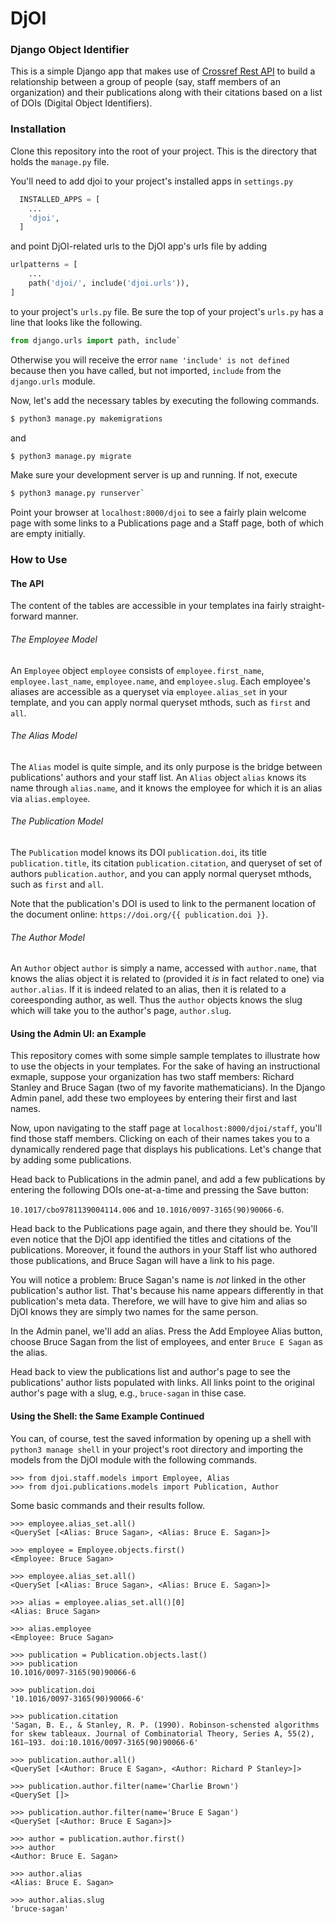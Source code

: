 # DjOI

### Django Object Identifier

This is a simple Django app that makes use of [Crossref Rest API](https://github.com/CrossRef/rest-api-doc) to build a relationship between a group of people (say, staff members of an organization) and their publications along with their citations based on a list of DOIs (Digital Object Identifiers).

### Installation

Clone this repository into the root of your project. This is the directory that holds the `manage.py` file.

You'll need to add djoi to your project's installed apps in `settings.py`

```python
  INSTALLED_APPS = [
    ...
    'djoi',
  ]
```

and point DjOI-related urls to the DjOI app's urls file by adding 

```python
urlpatterns = [
    ...
    path('djoi/', include('djoi.urls')),
]
```
to your project's `urls.py` file. Be sure the top of your project's `urls.py` has a line that looks like the following.

```python
from django.urls import path, include`
```

Otherwise you will receive the error  `name 'include' is not defined` because then you have called, but not imported, `include` from the `django.urls` module.

Now, let's add the necessary tables by executing the following commands.

```bash
$ python3 manage.py makemigrations
```

and

```bash
$ python3 manage.py migrate
```

Make sure your development server is up and running. If not, execute

```bash
$ python3 manage.py runserver`
```

Point your browser at `localhost:8000/djoi` to see a fairly plain welcome page with some links to a Publications page and a Staff page, both of which are empty initially.

### How to Use

#### The API

The content of the tables are accessible in your templates ina  fairly straight-forward manner.

###### The Employee Model

An `Employee` object `employee` consists of `employee.first_name`, `employee.last_name`, `employee.name`, and `employee.slug`. Each employee's aliases are accessible as a queryset via `employee.alias_set` in your template, and you can apply normal queryset mthods, such as `first` and `all`.

###### The Alias Model

The `Alias` model is quite simple, and its only purpose is the bridge between publications' authors and your staff list. An `Alias` object `alias` knows its name through `alias.name`, and it knows the employee for which it is an alias via `alias.employee`.

###### The Publication Model

The `Publication` model knows its DOI `publication.doi`, its title `publication.title`, its citation `publication.citation`, and queryset of set of authors `publication.author`, and you can apply normal queryset mthods, such as `first` and `all`.

Note that the publication's DOI is used to link to the permanent location of the document online: `https://doi.org/{{ publication.doi }}`.

###### The Author Model

An `Author` object `author` is simply a name, accessed with `author.name`, that knows the alias object it is related to (provided it *is* in fact related to one) via `author.alias`. If it is indeed related to an alias, then it is related to a coreesponding author, as well. Thus the `author` objects knows the slug which will take you to the author's page, `author.slug`.

#### Using the Admin UI: an Example

This repository comes with some simple sample templates to illustrate how to use the objects in your templates. For the sake of having an instructional exmaple, suppose your organization has two staff members: Richard Stanley and Bruce Sagan (two of my favorite mathematicians). In the Django Admin panel, add these two employees by entering their first and last names.

Now, upon navigating to the staff page at `localhost:8000/djoi/staff`, you'll find those staff members. Clicking on each of their names takes you to a dynamically rendered page that displays his publications. Let's change that by adding some publications.

Head back to Publications in the admin panel, and add a few publications by entering the following DOIs one-at-a-time and pressing the Save button:

`10.1017/cbo9781139004114.006` and `10.1016/0097-3165(90)90066-6`.

Head back to the Publications page again, and there they should be. You'll even notice that the DjOI app identified the titles and citations of the publications. Moreover, it found the authors in your Staff list who authored those publications, and Bruce Sagan will have a link to his page.

You will notice a problem: Bruce Sagan's name is *not* linked in the other publication's author list. That's because his name appears differently in that publication's meta data. Therefore, we will have to give him and alias so DjOI knows they are simply two names for the same person.

In the Admin panel, we'll add an alias. Press the Add Employee Alias button, choose Bruce Sagan from the list of employees, and enter `Bruce E Sagan` as the alias.

Head back to view the publications list and author's page to see the publications' author lists populated with links. All links point to the original author's page with a slug, e.g., `bruce-sagan` in thise case.

#### Using the Shell: the Same Example Continued

You can, of course, test the saved information by opening up a shell with `python3 manage shell` in your project's root directory and importing the models from the DjOI module with the following commands.

```pycon
>>> from djoi.staff.models import Employee, Alias
>>> from djoi.publications.models import Publication, Author
```

Some basic commands and their results follow.

```pycon
>>> employee.alias_set.all()
<QuerySet [<Alias: Bruce Sagan>, <Alias: Bruce E. Sagan>]>

>>> employee = Employee.objects.first()
<Employee: Bruce Sagan>

>>> employee.alias_set.all()
<QuerySet [<Alias: Bruce Sagan>, <Alias: Bruce E. Sagan>]>

>>> alias = employee.alias_set.all()[0]
<Alias: Bruce Sagan>

>>> alias.employee
<Employee: Bruce Sagan>

>>> publication = Publication.objects.last()
>>> publication
10.1016/0097-3165(90)90066-6

>>> publication.doi
'10.1016/0097-3165(90)90066-6'

>>> publication.citation
'Sagan, B. E., & Stanley, R. P. (1990). Robinson-schensted algorithms for skew tableaux. Journal of Combinatorial Theory, Series A, 55(2), 161–193. doi:10.1016/0097-3165(90)90066-6'

>>> publication.author.all()
<QuerySet [<Author: Bruce E Sagan>, <Author: Richard P Stanley>]>

>>> publication.author.filter(name='Charlie Brown')
<QuerySet []>

>>> publication.author.filter(name='Bruce E Sagan')
<QuerySet [<Author: Bruce E Sagan>]>

>>> author = publication.author.first()
>>> author
<Author: Bruce E. Sagan>

>>> author.alias
<Alias: Bruce E. Sagan>

>>> author.alias.slug
'bruce-sagan'

```